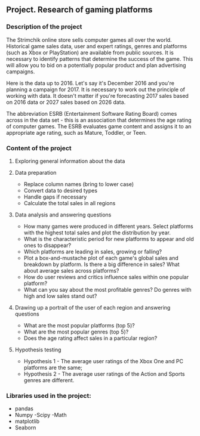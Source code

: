## Project. Research of gaming platforms
### Description of the project
The Strimchik online store sells computer games all over the world. Historical game sales data, user and expert ratings, genres and platforms (such as Xbox or PlayStation) are available from public sources. It is necessary to identify patterns that determine the success of the game. This will allow you to bid on a potentially popular product and plan advertising campaigns.

Here is the data up to 2016. Let's say it's December 2016 and you're planning a campaign for 2017. It is necessary to work out the principle of working with data. It doesn't matter if you're forecasting 2017 sales based on 2016 data or 2027 sales based on 2026 data.

The abbreviation ESRB (Entertainment Software Rating Board) comes across in the data set - this is an association that determines the age rating of computer games. The ESRB evaluates game content and assigns it to an appropriate age rating, such as Mature, Toddler, or Teen.

### Content of the project
1. Exploring general information about the data

2. Data preparation
     - Replace column names (bring to lower case)
     - Convert data to desired types
     - Handle gaps if necessary
     - Calculate the total sales in all regions
    
3. Data analysis and answering questions
     - How many games were produced in different years. Select platforms with the highest total sales and plot the distribution by year.
     - What is the characteristic period for new platforms to appear and old ones to disappear?
     - Which platforms are leading in sales, growing or falling?
     - Plot a box-and-mustache plot of each game's global sales and breakdown by platform. Is there a big difference in sales? What about average sales across platforms?
     - How do user reviews and critics influence sales within one popular platform?
     - What can you say about the most profitable genres? Do genres with high and low sales stand out?
    
4. Drawing up a portrait of the user of each region and answering questions
     - What are the most popular platforms (top 5)?
     - What are the most popular genres (top 5)?
     - Does the age rating affect sales in a particular region?

5. Hypothesis testing
     - Hypothesis 1 - The average user ratings of the Xbox One and PC platforms are the same;
     - Hypothesis 2 - The average user ratings of the Action and Sports genres are different.
    
### Libraries used in the project:
- pandas
- Numpy
-Scipy
-Math
- matplotlib
- Seaborn
